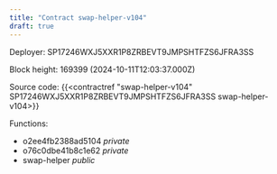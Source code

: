 ```yaml
---
title: "Contract swap-helper-v104"
draft: true
---
```

Deployer: SP17246WXJ5XXR1P8ZRBEVT9JMPSHTFZS6JFRA3SS


 



Block height: 169399 (2024-10-11T12:03:37.000Z)

Source code: {{<contractref "swap-helper-v104" SP17246WXJ5XXR1P8ZRBEVT9JMPSHTFZS6JFRA3SS swap-helper-v104>}}

Functions:

* o2ee4fb2388ad5104 _private_
* o76c0dbe41b8c1e62 _private_
* swap-helper _public_
